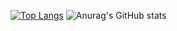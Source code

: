 [![Top Langs](https://github-readme-stats.vercel.app/api/top-langs/?username=510x)](https://github.com/anuraghazra/github-readme-stats)
![Anurag's GitHub stats](https://github-readme-stats.vercel.app/api?username=510x&theme=discord_old_blurple&show_icons=true)
